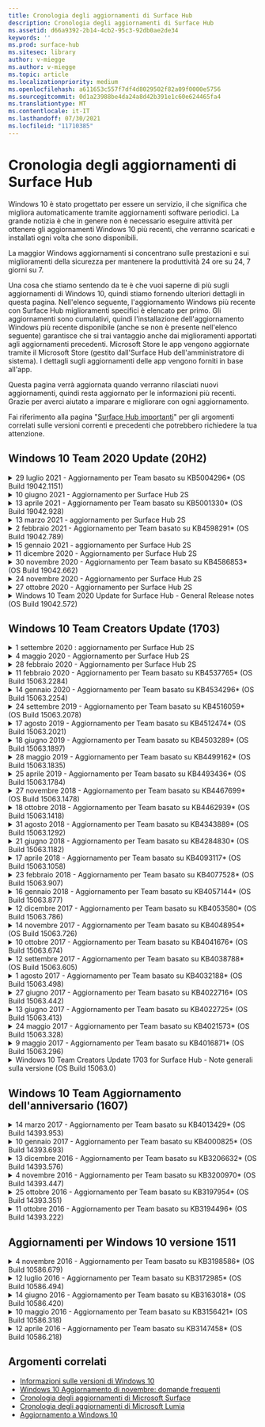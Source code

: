 ```yaml
---
title: Cronologia degli aggiornamenti di Surface Hub
description: Cronologia degli aggiornamenti di Surface Hub
ms.assetid: d66a9392-2b14-4cb2-95c3-92db0ae2de34
keywords: ''
ms.prod: surface-hub
ms.sitesec: library
author: v-miegge
ms.author: v-miegge
ms.topic: article
ms.localizationpriority: medium
ms.openlocfilehash: a611653c557f7df4d8029502f82a09f0000e5756
ms.sourcegitcommit: 0d1a23988be4da24a8d42b391e1c60e624465fa4
ms.translationtype: MT
ms.contentlocale: it-IT
ms.lasthandoff: 07/30/2021
ms.locfileid: "11710385"
---
```

# <a name="surface-hub-update-history"></a>Cronologia degli aggiornamenti di Surface Hub

Windows 10 è stato progettato per essere un servizio, il che significa che migliora automaticamente tramite aggiornamenti software periodici. La grande notizia è che in genere non è necessario eseguire attività per ottenere gli aggiornamenti Windows 10 più recenti, che verranno scaricati e installati ogni volta che sono disponibili.

La maggior Windows aggiornamenti si concentrano sulle prestazioni e sui miglioramenti della sicurezza per mantenere la produttività 24 ore su 24, 7 giorni su 7.

Una cosa che stiamo sentendo da te è che vuoi saperne di più sugli aggiornamenti di Windows 10, quindi stiamo fornendo ulteriori dettagli in questa pagina. Nell'elenco seguente, l'aggiornamento Windows più recente con Surface Hub miglioramenti specifici è elencato per primo. Gli aggiornamenti sono cumulativi, quindi l'installazione dell'aggiornamento Windows più recente disponibile (anche se non è presente nell'elenco seguente) garantisce che si trai vantaggio anche dai miglioramenti apportati agli aggiornamenti precedenti. Microsoft Store le app vengono aggiornate tramite il Microsoft Store (gestito dall'Surface Hub dell'amministratore di sistema). I dettagli sugli aggiornamenti delle app vengono forniti in base all'app.

Questa pagina verrà aggiornata quando verranno rilasciati nuovi aggiornamenti, quindi resta aggiornato per le informazioni più recenti. Grazie per averci aiutato a imparare e migliorare con ogni aggiornamento.

Fai riferimento alla pagina "[Surface Hub importanti](https://support.microsoft.com/products/surface-devices/surface-hub)" per gli argomenti correlati sulle versioni correnti e precedenti che potrebbero richiedere la tua attenzione.

## <a name="windows-10-team-2020-update-20h2"></a>Windows 10 Team 2020 Update (20H2)

<details>
<summary>29 luglio 2021 - Aggiornamento per Team basato su KB5004296* (OS Build 19042.1151)</summary>

Questo aggiornamento della Surface Hub include miglioramenti qualitativi e correzioni per la sicurezza. Gli aggiornamenti chiave Surface Hub, non già descritti nella Windows 10 [cronologia degli](https://support.microsoft.com/help/4581839/windows-10-update-history)aggiornamenti, includono:

* Eseguire l'aggiornamento alla funzionalità "Raccogli log" per includere Windows dati di diagnostica in formato csv.
* Correzione che garantisce che La pulizia della sessione finale rimova completamente tutti i dati correlati a Edge Chromium.
* Migliora alcuni scenari con Surface Hub aggiunti ad Azure AD quando si usa l Authenticator app.

Per abilitare/disabilitare [i servizi e le funzionalità del dispositivo, fai](/surface-hub/) riferimento alla guida dell'Surface Hub amministratore. *[KB5004296](https://support.microsoft.com/help/5004296)
</details>

<details>
<summary>10 giugno 2021 - Aggiornamento per Surface Hub 2S</summary>

Questo aggiornamento è specifico di Surface Hub 2S e fornisce gli aggiornamenti del driver e del firmware descritti di seguito:

* Aggiornamento UEFI di Surface - 694.3751.768.0
  * Risolve le vulnerabilità critiche della sicurezza e migliora la stabilità del sistema.
* Aggiornamento del firmware di Surface ME - 11.8.86.3877
  * Risolve le vulnerabilità critiche della sicurezza e migliora la stabilità del sistema.
* Driver dell'interfaccia del motore di gestione Intel(R) - 2102.100.0.1044
  * Risolve le vulnerabilità critiche della sicurezza e migliora la stabilità del sistema.
</details>

<details>
<summary>13 aprile 2021 - Aggiornamento per Team basato su KB5001330* (OS Build 19042.928)</summary>

Questo aggiornamento della Surface Hub include miglioramenti qualitativi e correzioni per la sicurezza. Gli aggiornamenti chiave Surface Hub, non già descritti nella Windows 10 [cronologia degli](https://support.microsoft.com/help/4581839/windows-10-update-history)aggiornamenti, includono:

* Risolve un problema per cui alcuni Surface Hub installavano solo aggiornamenti della sicurezza mensili Windows, anziché tutti gli Windows cumulativi.

Per abilitare/disabilitare [i servizi e le funzionalità del dispositivo, fai](/surface-hub/) riferimento alla guida dell'Surface Hub amministratore. *[KB5001330](https://support.microsoft.com/help/5001330)
</details>

<details>
<summary>13 marzo 2021 - aggiornamento per Surface Hub 2S</summary>

Questo aggiornamento è specifico di Surface Hub 2S e fornisce gli aggiornamenti del driver e del firmware descritti di seguito:

* Driver di Bluetooth Intel(R) - 22.30.0.4
  * Migliora la sicurezza e la stabilità del sistema.
* Driver di grafica Intel(R) - 27.20.100.8682
  * Migliora la sicurezza e la stabilità del sistema.
* Driver di Wi-Fi Intel(R) - 22.30.0.11
  * Migliora la sicurezza e la stabilità del sistema.
</details>

<details>
<summary>2 febbraio 2021 - Aggiornamento per Team basato su KB4598291* (OS Build 19042.789)</summary>

Questo aggiornamento della Surface Hub include miglioramenti qualitativi e correzioni per la sicurezza. Gli aggiornamenti chiave Surface Hub, non già descritti nella Windows 10 [cronologia degli](https://support.microsoft.com/help/4581839/windows-10-update-history)aggiornamenti, includono:

* Correzione che consente la sincronizzazione del calendario Exchange quando l'UPN dell'account del dispositivo non è uguale al relativo SMTP.
* Consente agli amministratori di disabilitare l'utilizzo dell'autenticazione moderna durante la sincronizzazione del calendario con Exchange.
* Garantisce che Surface Hub utenti non venga richiesto di immettere le credenziali proxy dopo l'ammissione della funzionalità "Usa credenziali dell'account del dispositivo".
* Risolve un problema a causa del quale Windows di aggiornamento di Windows Update e Store non verrebbe mai completato se fosse in uso un proxy che richiede l'autenticazione.
* Migliora l'affidabilità dell'app Connessione durante gli scenari di inserimento cablati.

Per abilitare/disabilitare [i servizi e le funzionalità del dispositivo, fai](/surface-hub/) riferimento alla guida dell'Surface Hub amministratore. *[KB4598291](https://support.microsoft.com/help/4598291)
</details>

<details>
<summary>15 gennaio 2021 - aggiornamento per Surface Hub 2S</summary>

Questo aggiornamento è specifico di Surface Hub 2S e fornisce gli aggiornamenti del driver e del firmware descritti di seguito:

* Aggiornamento del firmware di Surface SMC - 3.93.139.0
* Aggiornamento UEFI di Surface - 694.3473.768.0
</details>

<details>
<summary>11 dicembre 2020 - Aggiornamento per Surface Hub 2S</summary>

Questo aggiornamento è specifico di Surface Hub 2S e fornisce gli aggiornamenti del driver e del firmware descritti di seguito:

* Aggiornamento del firmware di Surface SMC - 3.92.139.0
* Aggiornamento UEFI di Surface - 694.3447.768.0
</details>

<details>
<summary>30 novembre 2020 - Aggiornamento per Team basato su KB4586853* (OS Build 19042.662)</summary>

Questo aggiornamento della Surface Hub include miglioramenti qualitativi e correzioni per la sicurezza. Gli aggiornamenti chiave Surface Hub, non già descritti nella Windows 10 [cronologia degli](https://support.microsoft.com/help/4581839/windows-10-update-history)aggiornamenti, includono:

* Aggiorna alla pagina Impostazioni privacy per fornire opzioni aggiuntive.
* Risolve un problema a causa del quale le riunioni già avviate non venivano visualizzate nella schermata iniziale.
* Risolve un problema con il ripristino cloud per le impostazioni locali non en-US.
* Skype for Business
  * Migliora le prestazioni audio direzionali.
  * Suoni "tocco penna" ridotti quando si usa la penna durante Skype for Business chiamate.
* Migliora l'affidabilità durante la registrazione al Windows Insider Program.
* Migliora l'affidabilità Windows Shell di Team.

Per abilitare/disabilitare [i servizi e le funzionalità del dispositivo, fai](/surface-hub/) riferimento alla guida dell'Surface Hub amministratore. *[KB4586853](https://support.microsoft.com/help/4586853)
</details>

<details>
<summary>24 novembre 2020 - Aggiornamento per Surface Hub 2S</summary>

Questo aggiornamento è specifico di Surface Hub 2S e fornisce gli aggiornamenti del driver e del firmware descritti di seguito:

* Aggiornamento del firmware di Surface SMC - 3.91.139.0
  * Migliorare l'affidabilità dello standby connesso.
* Aggiornamento del firmware di Surface Touch - 3.91.139.0
  * Migliorare la risposta di tocco di standby connesso.
* Aggiornamento del firmware audio USB surface - 3.91.139.0
* Aggiornamento del firmware della penna di Surface - 3.91.139.0
</details>

<details>
<summary>27 ottobre 2020 - Aggiornamento per Surface Hub 2S</summary>

Questo aggiornamento è specifico di Surface Hub 2S e fornisce gli aggiornamenti del driver e del firmware descritti di seguito:

* Aggiornamento del firmware di Surface System Aggregator - 4.14.139.0
* Aggiornamento UEFI di Surface - 694.3386.768.0
</details>

<details>
<summary>Windows 10 Team 2020 Update for Surface Hub - General Release notes (OS Build 19042.572)</summary>

Questo aggiornamento della Surface Hub include miglioramenti qualitativi e correzioni per la sicurezza. Gli aggiornamenti principali Surface Hub, non già descritti nella cronologia degli aggiornamenti di [Windows 10,](https://support.microsoft.com/help/4581839/windows-10-update-history)sono descritti nella pagina " Novità[di Windows 10 Team 2020 Update](/surface-hub/surface-hub-2020-update-whats-new)".

Fare riferimento alla pagina "[Install Windows 10 Team 2020 Update](/surface-hub/surface-hub-2020-update)" per ulteriori informazioni sulla disponibilità degli aggiornamenti per area geografica, metodo di distribuzione e tipo di dispositivo.
</details>

## <a name="windows-10-team-creators-update-1703"></a>Windows 10 Team Creators Update (1703)

<details>
<summary>1 settembre 2020 : aggiornamento per Surface Hub 2S</summary>

Questo aggiornamento è specifico di Surface Hub 2S e fornisce gli aggiornamenti del driver e del firmware descritti di seguito:

* Aggiornamento del firmware di Surface SMC - 1.177.139.0
  * Migliora gli scenari di ripristino dei campi.
* Aggiornamento del firmware surface SSD - 5.14.139.0
  * Migliora la stabilità del sistema.
* Driver Surface Serial Hub - 9.40.139.0
  * Migliora la stabilità del sistema.
</details>

<details>
<summary>4 maggio 2020 - Aggiornamento per Surface Hub 2S</summary>

Questo aggiornamento è specifico di Surface Hub 2S e fornisce gli aggiornamenti del driver e del firmware descritti di seguito:

* Driver audio USB Surface - 15.3.6.0
  * Migliora le prestazioni audio direzionali.
* Driver audio schermo Intel(R) - 10.27.0.5
  * Migliora gli scenari di condivisione dello schermo.
* Driver di grafica Intel(R) - 26.20.100.7263
  * Migliora la stabilità del sistema.
* Driver di Surface System - 1.7.139.0
  * Migliora la stabilità del sistema.
* Aggiornamento del firmware di Surface SMC - 1.176.139.0
  * Migliora la stabilità del sistema.
</details>

<details>
<summary>28 febbraio 2020 - Aggiornamento per Surface Hub 2S</summary>

Questo aggiornamento è specifico di Surface Hub 2S e fornisce gli aggiornamenti del driver e del firmware descritti di seguito:

* Driver surface integration - 13.46.139.0 
  * Migliora gli scenari di luminosità dello schermo.
* Driver dell'interfaccia del motore di gestione Intel(R) - 1914.12.0.1256
  * Migliora la stabilità del sistema.
* Aggiornamento del firmware di Surface SMC - 1.161.139.0
  * Migliora le prestazioni della batteria della penna.
* Aggiornamento UEFI di Surface - 694.2938.768.0
  * Migliora la stabilità del sistema.
</details>

<details>
<summary>11 febbraio 2020 - Aggiornamento per Team basato su KB4537765* (OS Build 15063.2284)</summary>

Questo aggiornamento della Surface Hub include miglioramenti qualitativi e correzioni per la sicurezza. Gli aggiornamenti chiave Surface Hub, non già descritti nella Windows 10 [cronologia degli](https://support.microsoft.com/help/4018124/windows-10-update-history)aggiornamenti, includono:

* Risolve un problema per cui Hub 2S non può essere ascoltato bene da altri partecipanti durante Skype for Business chiamate.
* Migliora l'affidabilità per alcuni scenari di utilizzo della lingua araba, ebraico e altri scenari di utilizzo della lingua RTL Surface Hub.

Per abilitare/disabilitare [i servizi e le funzionalità del dispositivo, fai](/surface-hub/) riferimento alla guida dell'Surface Hub amministratore.
*[KB4537765](https://support.microsoft.com/help/4537765)
</details>

<details>
<summary>14 gennaio 2020 - Aggiornamento per Team basato su KB4534296* (OS Build 15063.2254)</summary>

Questo aggiornamento della Surface Hub include miglioramenti qualitativi e correzioni per la sicurezza. Gli aggiornamenti chiave Surface Hub, non già descritti nella Windows 10 [cronologia degli](https://support.microsoft.com/help/4018124/windows-10-update-history)aggiornamenti, includono:

* Risolve un problema con la raccolta dei log per Microsoft Surface Hub 2S.

Per abilitare/disabilitare [i servizi e le funzionalità del dispositivo, fai](/surface-hub/) riferimento alla guida dell'Surface Hub amministratore.
*[KB4534296](https://support.microsoft.com/help/4534296)
</details>

<details>
<summary>24 settembre 2019 - Aggiornamento per Team basato su KB4516059* (OS Build 15063.2078)</summary>

Questo aggiornamento della Surface Hub include miglioramenti qualitativi e correzioni per la sicurezza. Gli aggiornamenti chiave Surface Hub, non già descritti nella Windows 10 [cronologia degli](https://support.microsoft.com/help/4018124/windows-10-update-history)aggiornamenti, includono:

 * Aggiorna per Surface Hub 2S Recovery Impostazioni per riflettere in modo accurato le opzioni di ripristino.
 * Eseguire l'aggiornamento Surface Hub schermata iniziale 2S per migliorare la riconoscibilità del dispositivo.
 * È stato risolto un problema con lo sfondo della shell Windows Team visualizzato in modo non corretto.
 * È stato risolto un problema con la persistenza del layout del menu Start durante la configurazione con i criteri MDM.
 * È stato risolto un problema in Microsoft Edge che si verifica durante l'esplorazione di alcuni siti Web interni.
 * È stato risolto un problema in Skype for Business che si verificava durante la presentazione in modalità schermo intero.

Per abilitare/disabilitare [i servizi e le funzionalità del dispositivo, fai](/surface-hub/) riferimento alla guida dell'Surface Hub amministratore.
*[KB4503289](https://support.microsoft.com/help/4503289)
</details>

<details>
<summary>17 agosto 2019 - Aggiornamento per Team basato su KB4512474* (OS Build 15063.2021)</summary>

Questo aggiornamento della Surface Hub include miglioramenti qualitativi e correzioni per la sicurezza. Gli aggiornamenti chiave Surface Hub, non già descritti nella Windows 10 [cronologia degli](https://support.microsoft.com/help/4018124/windows-10-update-history)aggiornamenti, includono:

 * Garantisce che l'uscita video in Hub 2S per impostazione predefinita sia la modalità "Duplica".
 * Migliora l'affidabilità per alcuni scenari di utilizzo della lingua araba Surface Hub.

Per abilitare/disabilitare [i servizi e le funzionalità del dispositivo, fai](/surface-hub/) riferimento alla guida dell'Surface Hub amministratore.
*[KB4503289](https://support.microsoft.com/help/4503289)
 </details>

<details>
<summary>18 giugno 2019 - Aggiornamento per Team basato su KB4503289* (OS Build 15063.1897)</summary>

Questo aggiornamento della Surface Hub include miglioramenti qualitativi e correzioni per la sicurezza. Gli aggiornamenti chiave Surface Hub, non già descritti nella Windows 10 [cronologia degli](https://support.microsoft.com/help/4018124/windows-10-update-history)aggiornamenti, includono:

* Risolve un problema che impedisce a un utente di accedere a un dispositivo Microsoft Surface Hub con un Azure Active Directory account. Questo problema si verifica perché una sessione precedente non è stata completata correttamente.
* Aggiunge il supporto per le connessioni TLS 1.2 ai provider di identità e Exchange negli scenari di configurazione degli account del dispositivo.
* Correzioni per migliorare l'affidabilità dell'app di diagnostica hardware in Hub 2S. 
* Correzione per migliorare la coerenza dell'esperienza di installazione di prima esecuzione in Hub 2S. 

Per abilitare/disabilitare [i servizi e le funzionalità del dispositivo, fai](/surface-hub/) riferimento alla guida dell'Surface Hub amministratore.
*[KB4503289](https://support.microsoft.com/help/4503289)
</details>

<details>
<summary>28 maggio 2019 - Aggiornamento per Team basato su KB4499162* (OS Build 15063.1835)</summary>

Questo aggiornamento della Surface Hub include miglioramenti qualitativi e correzioni per la sicurezza. Gli aggiornamenti chiave Surface Hub, non già descritti nella Windows 10 [cronologia degli](https://support.microsoft.com/help/4018124/windows-10-update-history)aggiornamenti, includono:

* Garantisce che Surface Hub utenti non venga richiesto di immettere le credenziali proxy dopo l'ammissione della funzionalità "Usa credenziali dell'account del dispositivo".
* Risolve un problema a causa del quale Skype le connessioni non riescono periodicamente perché audio/video non utilizza il proxy corretto.
* Aggiunge il supporto per TLS 1.2 in Skype for Business.
* Risolve un errore di connessione SIP nel client Skype quando il server Skype ha TLS 1.0 o TLS 1.1 disabilitato.

Per abilitare/disabilitare [i servizi e le funzionalità del dispositivo, fai](/surface-hub/) riferimento alla guida dell'Surface Hub amministratore.
*[KB4499162](https://support.microsoft.com/help/4499162)
</details>

<details>
<summary>25 aprile 2019 - Aggiornamento per Team basato su KB4493436* (OS Build 15063.1784)</summary>

Questo aggiornamento della Surface Hub include miglioramenti qualitativi e correzioni per la sicurezza. Gli aggiornamenti chiave Surface Hub, non già descritti nella Windows 10 [cronologia degli](https://support.microsoft.com/help/4018124/windows-10-update-history)aggiornamenti, includono:

* Risolve il problema di sincronizzazione audio e video con alcuni dispositivi USB connessi alla Surface Hub.

Per abilitare/disabilitare [i servizi e le funzionalità del dispositivo, fai](/surface-hub/) riferimento alla guida dell'Surface Hub amministratore.
*[KB4493436](https://support.microsoft.com/help/4493436)
</details>

<details>
<summary>27 novembre 2018 - Aggiornamento per Team basato su KB4467699* (OS Build 15063.1478)</summary>

Questo aggiornamento della Surface Hub include miglioramenti qualitativi e correzioni per la sicurezza. Gli aggiornamenti chiave Surface Hub, non già descritti nella Windows 10 [cronologia degli](https://support.microsoft.com/help/4018124/windows-10-update-history)aggiornamenti, includono:

* Risolve un problema che impedisce ad alcuni utenti di Signing-In a "Riunioni e file personali".

Per abilitare/disabilitare [i servizi e le funzionalità del dispositivo, fai](/surface-hub/) riferimento alla guida dell'Surface Hub amministratore.
*[KBKB4467699](https://support.microsoft.com/help/KB4467699)
</details>

<details>
<summary>18 ottobre 2018 - Aggiornamento per Team basato su KB4462939* (OS Build 15063.1418)</summary>

Questo aggiornamento della Surface Hub include miglioramenti qualitativi e correzioni per la sicurezza. Gli aggiornamenti chiave Surface Hub, non già descritti nella Windows 10 [cronologia degli](https://support.microsoft.com/help/4018124/windows-10-update-history)aggiornamenti, includono:

* Skype for Business correzioni: 
  * Risolve il Skype for Business di connessione quando si riprende dalla sospensione
  * Risolve Skype for Business problema di connessione di rete, quando il dispositivo è connesso a Internet
  * Risolve un Skype for Business arresto anomalo durante la ricerca di utenti dalla directory
* Risolve il problema per cui l'hub segnala erroneamente "Nessuna connessione Internet" negli ambienti proxy aziendali.
* È stata implementata una funzionalità che consente ai clienti di acconsentire esplicitamente a una nuova esperienza lavagna.

Per abilitare/disabilitare [i servizi e le funzionalità del dispositivo, fai](/surface-hub/) riferimento alla guida dell'Surface Hub amministratore.
*[KB4462939](https://support.microsoft.com/help/4462939)
</details>

<details>
<summary>31 agosto 2018 - Aggiornamento per Team basato su KB4343889* (OS Build 15063.1292)</summary>

Questo aggiornamento della Surface Hub include miglioramenti qualitativi e correzioni per la sicurezza. Gli aggiornamenti chiave Surface Hub, non già descritti nella Windows 10 [cronologia degli](https://support.microsoft.com/help/4018124/windows-10-update-history)aggiornamenti, includono:

* Aggiunge il supporto per Microsoft Teams
* Risolve il problema di gestione delle attività con la registrazione di Intune
* Consente agli amministratori di disabilitare i servizi di messaggistica istantanea e di posta elettronica per l'hub
* Ulteriori correzioni di bug e miglioramenti dell'affidabilità per l Surface Hub Skype for Business App

Per abilitare/disabilitare [i servizi e le funzionalità del dispositivo, fai](/surface-hub/) riferimento alla guida dell'Surface Hub amministratore.
*[KB4343889](https://support.microsoft.com/help/4343889)
</details>

<details>
<summary>21 giugno 2018 - Aggiornamento per Team basato su KB4284830* (OS Build 15063.1182)</summary>

Questo aggiornamento della Surface Hub include miglioramenti qualitativi e correzioni per la sicurezza. Gli aggiornamenti chiave Surface Hub, non già descritti nella Windows 10 [cronologia degli](https://support.microsoft.com/help/4018124/windows-10-update-history)aggiornamenti, includono:

* Modifica della telemetria a supporto dei requisiti del GDPR in EMEA

Per abilitare/disabilitare [i servizi e le funzionalità del dispositivo, fai](/surface-hub/) riferimento alla guida dell'Surface Hub amministratore.
*[KB4284830](https://support.microsoft.com/help/KB4284830)
</details>

<details>
<summary>17 aprile 2018 - Aggiornamento per Team basato su KB4093117* (OS Build 15063.1058)</summary>

Questo aggiornamento della Surface Hub include miglioramenti qualitativi e correzioni per la sicurezza. Gli aggiornamenti chiave Surface Hub, non già descritti nella Windows 10 [cronologia degli](https://support.microsoft.com/help/4018124/windows-10-update-history)aggiornamenti, includono:

* Risolve un problema di proiezione cablata
* Abilita l'aggiornamento in blocco per determinati criteri MDM (Gestione dispositivi mobili)
* Risolve il problema del dialer telefonico con le chiamate internazionali
* Risolve il problema di risoluzione delle immagini quando 2 Surface Hub aderiscono alla stessa riunione
* Risolve l'errore di gestione dei certificati di OMS (Operations Management Suite)
* Risolve un problema di sicurezza durante la pulizia al termine di una sessione
* Risolve Miracast problema, quando Surface Hub ai canali da 149 a 165
  * I canali da 149 a 165 continueranno a essere inutilizzabili in Europa, Giappone o Israele a causa delle normative governative regionali

Per abilitare/disabilitare [i servizi e le funzionalità del dispositivo, fai](/surface-hub/) riferimento alla guida dell'Surface Hub amministratore.
*[KB4093117](https://support.microsoft.com/help/4093117)
</details>

<details>
<summary>23 febbraio 2018 - Aggiornamento per Team basato su KB4077528* (OS Build 15063.907)</summary>

Questo aggiornamento della Surface Hub include miglioramenti qualitativi e correzioni per la sicurezza. Gli aggiornamenti chiave Surface Hub, non già descritti nella Windows 10 [cronologia degli](https://support.microsoft.com/help/4018124/windows-10-update-history)aggiornamenti, includono:

* È stato risolto un problema per cui le impostazioni MDM non venivano applicate correttamente
* Processo di pulizia migliorato

Per abilitare/disabilitare [i servizi e le funzionalità del dispositivo, fai](/surface-hub/) riferimento alla guida dell'Surface Hub amministratore.
*[KB4077528](https://support.microsoft.com/help/4077528)
</details>

<details>
<summary>16 gennaio 2018 - Aggiornamento per Team basato su KB4057144* (OS Build 15063.877)</summary>

Questo aggiornamento della Surface Hub include miglioramenti qualitativi e correzioni per la sicurezza. Gli aggiornamenti chiave Surface Hub, non già descritti nella Windows 10 [cronologia degli](https://support.microsoft.com/help/4018124/windows-10-update-history)aggiornamenti, includono:

* Aggiunge la possibilità di gestire il layout del riquadro del menu Start tramite MDM
* Correzione di bug MDM per la configurazione della rotazione delle password

Per abilitare/disabilitare [i servizi e le funzionalità del dispositivo, fai](/surface-hub/) riferimento alla guida dell'Surface Hub amministratore.
*[KB4057144](https://support.microsoft.com/help/4057144)
</details>

<details>
<summary>12 dicembre 2017 - Aggiornamento per Team basato su KB4053580* (OS Build 15063.786)</summary>

Questo aggiornamento della Surface Hub include miglioramenti qualitativi e correzioni per la sicurezza. Gli aggiornamenti chiave Surface Hub, non già descritti nella Windows 10 [cronologia degli](https://support.microsoft.com/help/4018124/windows-10-update-history)aggiornamenti, includono:

* Risolve i flash video della fotocamera (strappi o sfarfallio) durante Skype for Business chiamate
* Risolve il problema relativo all'ID SSD del Centro notifiche

Per abilitare/disabilitare [i servizi e le funzionalità del dispositivo, fai](/surface-hub/) riferimento alla guida dell'Surface Hub amministratore.
*[KB4053580](https://support.microsoft.com/help/4053580)
</details>

<details>
<summary>14 novembre 2017 - Aggiornamento per Team basato su KB4048954* (OS Build 15063.726)</summary>

Questo aggiornamento della Surface Hub include miglioramenti qualitativi e correzioni per la sicurezza. Gli aggiornamenti chiave Surface Hub, non già descritti nella Windows 10 [cronologia degli](https://support.microsoft.com/help/4018124/windows-10-update-history)aggiornamenti, includono:

* Aggiornamento delle funzionalità che consente ai clienti di abilitare l'autenticazione di rete cablata 802.1x tramite criteri MDM.
* Aggiornamento delle funzionalità che consente agli utenti di selezionare dinamicamente un'applicazione di propria scelta all'apertura di un file.
* Correzione che garantisce che la pulizia della sessione finale rimova completamente tutte le connessioni tra l'account dell'utente e il dispositivo.
* Correzione delle prestazioni che migliora i tempi di pulizia e Miracast connessione.
* Introduce l'utilizzo dell'autenticazione facile durante riunioni ad hoc.
* Correzione che garantisce ai componenti del servizio di usare lo stesso proxy configurato nel dispositivo.
* Riduce e protegge in modo più accurato la telemetria trasmessa dal dispositivo, riducendo l'utilizzo della larghezza di banda.
* Abilita una funzionalità che consente agli utenti di fornire commenti e suggerimenti a Microsoft al termine di una riunione.

Per abilitare/disabilitare [i servizi e le funzionalità del dispositivo, fai](/surface-hub/) riferimento alla guida dell'Surface Hub amministratore.
*[KB4048954](https://support.microsoft.com/help/4048954)
</details>

<details>
<summary>10 ottobre 2017 - Aggiornamento per Team basato su KB4041676* (OS Build 15063.674)</summary>

Questo aggiornamento della Surface Hub include miglioramenti qualitativi e correzioni per la sicurezza. Gli aggiornamenti chiave Surface Hub, non già descritti nella Windows 10 [cronologia degli](https://support.microsoft.com/help/4018124/windows-10-update-history)aggiornamenti, includono:

* Skype for Business
  * Risolve il problema che richiedeva un riavvio del dispositivo quando si riprendeva dalla sospensione.
  * Consente di risolvere un problema a causa del quale i contatti esterni non sono stati risolti Skype'account Hub online.
* PowerPoint
  * Consente di risolvere il problema per cui alcune PowerPoint presentazioni non vengono proiettate su Hub.
* Generale
  * Consente di risolvere il problema per cui la porta USB non può essere disabilitata dall'amministratore di sistema.

*[KB4041676](https://support.microsoft.com/help/4041676)
</details>

<details>
<summary>12 settembre 2017 - Aggiornamento per Team basato su KB4038788* (OS Build 15063.605) </summary>

Questo aggiornamento della Surface Hub include miglioramenti qualitativi e correzioni per la sicurezza. Gli aggiornamenti chiave Surface Hub, non già descritti nella Windows 10 [cronologia degli](https://support.microsoft.com/help/4018124/windows-10-update-history)aggiornamenti, includono:

* Sicurezza
  * Risolve il problema con Bitlocker quando il dispositivo viene riattivato dalla sospensione.
* Generale
  * Riduce la frequenza/quantità di telemetria dell'integrità del dispositivo, migliorando le prestazioni del sistema.
  * Consente di risolvere un problema che impediva al dispositivo di raccogliere i log di sistema.

*[KB4038788](https://support.microsoft.com/help/4038788)
</details>

<details>
<summary>1 agosto 2017 - Aggiornamento per Team basato su KB4032188* (OS Build 15063.498)</summary>

* Skype for Business 
  * Risolve Skype for Business Sign-In problema, che richiedeva un nuovo tentativo o un riavvio del sistema.
  * Risolve la Skype for Business riunione visualizzata in modo errato.
  * Correzioni per migliorare l'Surface Hub Skype for Business affidabilità.

*[KB4032188](https://support.microsoft.com/help/4032188)
</details>

<details>
<summary>27 giugno 2017 - Aggiornamento per Team basato su KB4022716* (OS Build 15063.442)</summary>

Questo aggiornamento della Surface Hub include miglioramenti qualitativi e correzioni per la sicurezza. Gli aggiornamenti chiave Surface Hub, non già descritti nella Windows 10 [cronologia degli](https://support.microsoft.com/help/4018124/windows-10-update-history)aggiornamenti, includono:

* Risolvere gli arresti anomali del driver NVIDIA che potrebbero richiedere una sospensione di 84" Surface Hub l'alimentazione, richiedendo un riavvio manuale.
* È stato risolto un problema a causa del quale alcune app non vengono avviate in un Surface Hub da 84 Surface Hub.

*[KB4022716](https://support.microsoft.com/help/4022716)
</details>

<details>
<summary>13 giugno 2017 - Aggiornamento per Team basato su KB4022725* (OS Build 15063.413)</summary>

Questo aggiornamento della Surface Hub include miglioramenti qualitativi e correzioni per la sicurezza. Gli aggiornamenti chiave Surface Hub, non già descritti nella Windows 10 [cronologia degli](https://support.microsoft.com/help/4018124/windows-10-update-history)aggiornamenti, includono:

* Generale
  * Risolti problemi di rilascio dell'input penna con penne
  * È stato risolto un problema che causava un tempo prolungato per la "pulizia" della riunione

*[KB4022725](https://support.microsoft.com/help/4022725)
</details>

<details>
<summary>24 maggio 2017 - Aggiornamento per Team basato su KB4021573* (OS Build 15063.328)</summary>

Questo aggiornamento della Surface Hub include miglioramenti qualitativi e correzioni per la sicurezza. Gli aggiornamenti chiave Surface Hub, non già descritti nella Windows 10 [cronologia degli](https://support.microsoft.com/help/4018124/windows-10-update-history)aggiornamenti, includono:

* Generale
  * Problema risolto con la conservazione delle impostazioni proxy durante il problema di aggiornamento

*[KB4021573](https://support.microsoft.com/help/4021573)
</details>

<details>
<summary>9 maggio 2017 - Aggiornamento per Team basato su KB4016871* (OS Build 15063.296)</summary>

Questo aggiornamento della Surface Hub include miglioramenti qualitativi e correzioni per la sicurezza. Gli aggiornamenti chiave Surface Hub, non già descritti nella Windows 10 [cronologia degli](https://support.microsoft.com/help/4018124/windows-10-update-history)aggiornamenti, includono:

* Generale
  * Risolto il problema del ciclo di sospensione/riattivazione
  * Sono stati risolti diversi problemi di reimpostazione e ripristino
  * Problema della scheda Cronologia aggiornamenti risolto
  * Risolto il Miracast di avvio del servizio
* App
  * Risolto l'errore di aggiornamento del pacchetto dell'app

*[KB4016871](https://support.microsoft.com/help/4016871)
</details>

<details>
<summary>Windows 10 Team Creators Update 1703 for Surface Hub - Note generali sulla versione (OS Build 15063.0)</summary>

Questo aggiornamento della Surface Hub include miglioramenti qualitativi e correzioni per la sicurezza. Gli aggiornamenti chiave Surface Hub, non già descritti nella Windows 10 [cronologia degli](https://support.microsoft.com/help/4018124/windows-10-update-history)aggiornamenti, includono:

* Evoluzione dell'esperienza dello schermo di grandi dimensioni 
  * È stato migliorato il carosello delle riunioni in Welcome and Start
  * Partecipare alle riunioni e terminare la sessione direttamente dal menu Start
  * Le app possono utilizzare più dello schermo durante una sessione
  * Controlli Skype semplificati
  * Meccanismi migliorati per fornire feedback
* Accedere ai contenuti personali*
  * Single #A0 personale da Welcome o Start
  * Partecipare alle riunioni e terminare la sessione direttamente dal menu Start
  * Accedere ai file personali OneDrive for Business direttamente dalla schermata Start
  * Accesso partecipante precompilato
  * Flussi di autenticazione semplificati con app "Authenticator" **
* Gestibilità & distribuzione 
  * Esperienza semplificata della Configurazione utente tramite provisioning in blocco
  * Servizio di ripristino dei dispositivi basato su cloud
  * Enterprise certificato client
  * Supporto delle credenziali proxy migliorato
  * Aggiunta e /miglioramento del Skype qualità del servizio (QoS)
  * Aggiunta della possibilità di impostare il volume del dispositivo predefinito in Impostazioni
  * Supporto MDM migliorato per Surface Hub [impostazioni](/surface-hub/remote-surface-hub-management)
* Sicurezza migliorata 
  * Aggiunta della possibilità di limitare le unità USB solo a BitLocker
  * Aggiunta della possibilità di disabilitare le porte USB tramite MDM
  * Aggiunta la possibilità di disabilitare la funzionalità "Riprendi sessione" in timeout
  * Aggiunta del supporto 802.1x cablato
* Audio e proiezione
  * Miglioramenti di Dolby Audio "Human Speaker"
  * Suoni "tocco penna" ridotti quando si usa la penna durante Skype for Business chiamate
  * Aggiunta del supporto per le Miracast di rete
* Correzioni di affidabilità e prestazioni
  * Sono stati risolti diversi problemi di reimpostazione e ripristino
  * Risolto Surface Hub Exchange di autenticazione quando si utilizzano i certificati client
  * Miglioramento Wi-Fi connessione di rete e stabilità delle credenziali
  * Risolto Miracast problemi di sincronizzazione e popping audio durante la riproduzione video
  * Impostazione inclusa per disabilitare il comportamento di connessione automatica

*La funzionalità single sign-in richiede l'uso di Office365 e OneDrive for Business **Fare riferimento alla Guida all'amministratore per i requisiti di servizio

</details>

## <a name="windows-10-team-anniversary-update-1607"></a>Windows 10 Team Aggiornamento dell'anniversario (1607)

<details>
<summary>14 marzo 2017 - Aggiornamento per Team basato su KB4013429* (OS Build 14393.953)</summary>

Questo aggiornamento della Surface Hub include miglioramenti qualitativi e correzioni per la sicurezza. Gli aggiornamenti chiave Surface Hub, non già descritti nella Windows 10 [cronologia degli](https://support.microsoft.com/help/4018124/windows-10-update-history)aggiornamenti, includono:

* Generale
  * Correzione della sicurezza per Esplora file per impedire lo spostamento in percorsi di file con restrizioni
* Skype for Business
  * Correzione della latenza durante la condivisione dello schermo basata su Desktop remoto

*[KB4013429](https://support.microsoft.com/help/4013429)
</details>

<details>
<summary>10 gennaio 2017 - Aggiornamento per Team basato su KB4000825* (OS Build 14393.693)</summary>

Questo aggiornamento della Surface Hub include miglioramenti qualitativi e correzioni per la sicurezza. Gli aggiornamenti chiave Surface Hub, non già descritti nella Windows 10 [cronologia degli](https://support.microsoft.com/help/4018124/windows-10-update-history)aggiornamenti, includono:

* Selezione abilitata dei layout di tastiera 106/109 da utilizzare con tastiere giapponesi fisiche

*[KB4000825](https://support.microsoft.com/help/4000825)
</details>

<details>
<summary>13 dicembre 2016 - Aggiornamento per Team basato su KB3206632* (OS Build 14393.576)</summary>

Questo aggiornamento della Surface Hub include miglioramenti qualitativi e correzioni per la sicurezza. Gli aggiornamenti chiave Surface Hub, non già descritti nella Windows 10 [cronologia degli](https://support.microsoft.com/help/4018124/windows-10-update-history)aggiornamenti, includono:

* Risolve il problema di distorsione audio della connessione cablata

*[KB3206632](https://support.microsoft.com/help/3206632)
</details>

<details>
<summary>4 novembre 2016 - Aggiornamento per Team basato su KB3200970* (OS Build 14393.447)</summary>

Questo aggiornamento per l'Windows 10 Team dell'anniversario (versione 1607) per Surface Hub include miglioramenti qualitativi e correzioni per la sicurezza. Gli aggiornamenti chiave Surface Hub, non già descritti nella Windows 10 [cronologia degli](https://support.microsoft.com/help/4018124/windows-10-update-history)aggiornamenti, includono:

* Skype for Business correzioni di bug per migliorare l'affidabilità

*[KB3200970](https://support.microsoft.com/help/3200970)
</details>

<details>
<summary>25 ottobre 2016 - Aggiornamento per Team basato su KB3197954* (OS Build 14393.351)</summary>

Questo aggiornamento della Surface Hub include miglioramenti qualitativi e correzioni per la sicurezza. Gli aggiornamenti chiave Surface Hub, non già descritti nella Windows 10 [cronologia degli](https://support.microsoft.com/help/4018124/windows-10-update-history)aggiornamenti, includono:

* Abilitazione della nuova funzionalità di sospensione nel sistema operativo e nel BIOS per ridurre il consumo Surface Hub consumo energetico dell'Surface Hub e migliorarne l'affidabilità a lungo termine
* Generale
  * Risolve gli scenari in cui la tastiera su schermo a volte non viene visualizzata
  * Risolve il cambiamento dell'applicazione lavagna che occasionalmente si verifica all'apertura di una riunione pianificata
  * Risolve il problema che impediva agli amministratori di modificare la password dell'amministratore locale dopo la reimpostazione del dispositivo
  * BIOS change resolving issue with status bar tracking during device Reset
  * Aggiornamento UEFI per risolvere i problemi di alimentazione

*[KB3197954](https://support.microsoft.com/help/3197954)
</details>

<details>
<summary>11 ottobre 2016 - Aggiornamento per Team basato su KB3194496* (OS Build 14393.222)</summary>

Questo aggiornamento consente di Windows 10 Team'aggiornamento dell'Surface Hub e include miglioramenti qualitativi e correzioni per la sicurezza. Il dispositivo verrà eseguito Windows 10 versione 1607 dopo l'installazione. Gli aggiornamenti chiave Surface Hub, non già descritti nella Windows 10 [cronologia degli](https://support.microsoft.com/help/4018124/windows-10-update-history)aggiornamenti, includono:

* Skype for Business
  * Miglioramenti delle prestazioni durante la partecipazione alle riunioni, inclusi i problemi relativi alla partecipazione a una riunione tramite account federati
  * Supporto per la condivisione dello schermo basata su video (VBSS) ora disponibile Skype for Business per Surface Hub
  * Risolto il problema di disconnessione dopo 5 minuti di inattività
  * Risolto Skype errore di condivisione dello schermo da Hub a Hub
  * Miglioramenti apportati Skype video, tra cui:
    * Perdita di video durante la riunione con più relatori video
    * Ritaglio video durante le chiamate
    * Video chiamata in uscita non visualizzato per altri partecipanti
  * Risolto il problema con l'errore di accesso UPN
  * Risolto il problema relativo alla tastiera del telefono durante l'utilizzo delle chiamate SIP (Session Initiation Protocol)
* Lavagna
  * L'utente può ora salvare e richiamare le sessioni della Lavagna OneDrive online (tramite la funzionalità Di condivisione)
  * Avvio della Lavagna migliorato quando si rimuove la penna dal dock
* App
  * App OneDrive preinstallato, per l'accesso ai file personali e di lavoro
  * App Foto preinstallato, per visualizzare foto e video
  * App PowerBI preinstallato per visualizzare i dashboard
  * Le Office, ad esempio Word, Excel, PowerPoint, sono tutte abilitate per l'input penna
  * Edge on Surface Hub ora supporta siti Web basati su Flash
* Generale
  * Selezione dei dispositivi audio abilitata (per i dispositivi Surface Hub collegati tramite dispositivi audio esterni)
  * Supporto abilitato per HDCP sul connettore di output DisplayPort
  * Modifiche dell'interfaccia utente di sistema alle impostazioni per l'ottimizzazione dell'usabilità (per ulteriori dettagli, fare riferimento alle Guide [per l'utente](https://www.microsoft.com/surface/support/surface-hub) e l'amministratore)
  * Correzioni di bug e ottimizzazioni delle prestazioni per velocizzare il Azure Active Directory di accesso
  * Tempo notevolmente migliorato necessario per reimpostare e ripristinare Surface Hub
  * Windows Defender L'interfaccia utente è stata aggiunta nelle impostazioni
  * Tocco UX migliorato per l'avvio
  * Abilitato il supporto per proiezione wireless superiore a 1080p tramite Miracast, nei dispositivi supportati
  * Risolto "Non c'è connessione Internet" e "Gli appuntamenti potrebbero non essere aggiornati" falsi stati di notifica dall'avvio
  * Miglioramento dell'affidabilità della tastiera su schermo
  * Supporto aggiuntivo per la creazione Surface Hub pacchetti di provisioning Windows Imaging & Configuration Designer (ICD) e soluzione di monitoraggio Surface Hub migliorata in Operations Management Suite (OMS)

*[KB3194496](https://support.microsoft.com/help/3194496)
</details>

## <a name="updates-for-windows-10-version-1511"></a>Aggiornamenti per Windows 10 versione 1511

<details>
<summary>4 novembre 2016 - Aggiornamento per Team basato su KB3198586* (OS Build 10586.679)</summary>

Questo aggiornamento al Windows 10 Team (versione 1511) a Surface Hub include miglioramenti qualitativi e correzioni per la sicurezza descritte in [Windows 10 Update History.](https://support.microsoft.com/help/4018124/windows-10-update-history) Questo aggiornamento non Surface Hub elementi specifici.

*[KB3198586](https://support.microsoft.com/help/3198586)
</details>

<details>
<summary>12 luglio 2016 - Aggiornamento per Team basato su KB3172985* (OS Build 10586.494)</summary>

Questo aggiornamento include miglioramenti qualitativi e correzioni per la sicurezza. In questo aggiornamento non vengono introdotte nuove funzionalità del sistema operativo. Le modifiche principali specifiche del Surface Hub (quelle non già incluse nella cronologia degli Windows 10), [includono:](https://support.microsoft.com/help/4018124/windows-10-update-history)

* È stato risolto un problema che causava Windows arresti anomali del sistema
* È stato risolto un problema che causava arresti anomali ripetuti di Edge
* Risolto un problema che causava arresti anomali del servizio prima dell'arresto
* È stato risolto un problema per cui alcuni dati dell'app non erano stati rimossi correttamente dopo una sessione
* Driver NFC Broadcom aggiornato per migliorare le prestazioni NFC
* Aggiornamento del driver Wi-Fi Per migliorare le prestazioni Miracast guida
* Driver Nvidia aggiornato per correggere un bug dello schermo in cui i dispositivi Surface Hub da 84" mostrano contenuto sfuociato o sfocato
* Sono stati Skype for Business numerosi problemi, tra cui: 
  * Problema che ha causato Skype for Business durante le riunioni
  * Problema in cui gli utenti non sono stati in grado di partecipare alle riunioni quando l'organizzatore della riunione era in una configurazione federata
  * Abilitazione Skype for Business condivisione applicazioni
  * Problema che ha causato Skype'applicazione si arresta in modo anomalo
* È stato aggiunto un prompt in "Impostazioni" per informare gli utenti che il sistema operativo può danneggiarsi se la reimpostazione del dispositivo viene interrotta prima del completamento

*[KB3172985](https://support.microsoft.com/help/3172985)
</details>

<details>
<summary>14 giugno 2016 - Aggiornamento per Team basato su KB3163018* (OS Build 10586.420)</summary>

Questo aggiornamento della Surface Hub include miglioramenti qualitativi e correzioni per la sicurezza. In questo aggiornamento non vengono introdotte nuove funzionalità del sistema operativo. Gli aggiornamenti chiave Surface Hub, non già descritti nella Windows 10 [cronologia degli](https://support.microsoft.com/help/4018124/windows-10-update-history)aggiornamenti, includono:

* Rilascio vincolato. Fare riferimento a 12 luglio 2016 - [KB3172985](https://support.microsoft.com/en-us/help/3172985) (OS Build 10586.494) per Surface Hub dettagli specifici del pacchetto

*[KB3163018](https://support.microsoft.com/help/3163018)
</details>

<details>
<summary>10 maggio 2016 - Aggiornamento per Team basato su KB3156421* (OS Build 10586.318)</summary>

Questo aggiornamento della Surface Hub include miglioramenti qualitativi e correzioni per la sicurezza. In questo aggiornamento non vengono introdotte nuove funzionalità del sistema operativo. Gli aggiornamenti chiave Surface Hub, non già descritti nella Windows 10 [cronologia degli](https://support.microsoft.com/help/4018124/windows-10-update-history)aggiornamenti, includono:

* È stato risolto un problema che impediva l'installazione di determinate app dello Store (OneDrive)
* È stato risolto un problema che causava il arresto dell'input tocco nelle applicazioni

*[KB3156421](https://support.microsoft.com/help/3156421)
</details>

<details>
<summary>12 aprile 2016 - Aggiornamento per Team basato su KB3147458* (OS Build 10586.218)</summary>

Questo aggiornamento della Surface Hub include miglioramenti qualitativi e correzioni per la sicurezza. In questo aggiornamento non vengono introdotte nuove funzionalità del sistema operativo. Gli aggiornamenti chiave Surface Hub, non già descritti nella Windows 10 [cronologia degli](https://support.microsoft.com/help/4018124/windows-10-update-history)aggiornamenti, includono:

* È stato risolto un problema per cui il livello del volume non era stato reimpostato correttamente tra le sessioni

*[KB3147458](https://support.microsoft.com/help/3147458)
</details>

## <a name="related-topics"></a>Argomenti correlati

* [Informazioni sulle versioni di Windows 10](https://go.microsoft.com/fwlink/p/?LinkId=724328)
* [Windows 10 Aggiornamento di novembre: domande frequenti](https://windows.microsoft.com/windows-10/windows-update-faq)
* [Cronologia degli aggiornamenti di Microsoft Surface](https://go.microsoft.com/fwlink/p/?LinkId=724327)
* [Cronologia degli aggiornamenti di Microsoft Lumia](https://go.microsoft.com/fwlink/p/?LinkId=785968)
* [Aggiornamento a Windows 10](https://go.microsoft.com/fwlink/p/?LinkId=616447)
